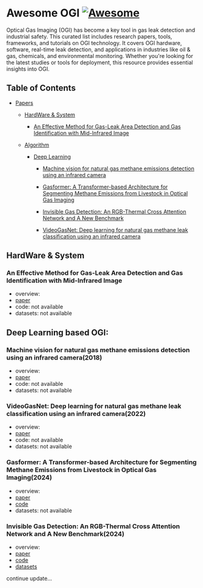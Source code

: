 # Awesome OGI [![Awesome](https://cdn.jsdelivr.net/gh/sindresorhus/awesome@d7305f38d29fed78fa85652e3a63e154dd8e8829/media/badge.svg)](https://github.com/sindresorhus/awesome)
Optical Gas Imaging (OGI) has become a key tool in gas leak detection and industrial safety. This curated list includes research papers, tools, frameworks, and tutorials on OGI technology. It covers OGI hardware, software, real-time leak detection, and applications in industries like oil & gas, chemicals, and environmental monitoring. Whether you're looking for the latest studies or tools for deployment, this resource provides essential insights into OGI.

## Table of Contents

- [Papers](#papers)
    - [HardWare & System]()
        - [An Effective Method for Gas-Leak Area Detection and Gas Identification with Mid-Infrared Image](#An-Effective-Method-for-Gas-Leak-Area-Detection-and-Gas-Identification-with-Mid-Infrared-Image)
    
    - [Algorithm]()
    
        - [Deep Learning](#deep-learning-based-ogi)
            - [Machine vision for natural gas methane emissions detection using an infrared camera](#Machine-vision-for-natural-gas-methane-emissions-detection-using-an-infrared-camera)    
            
            - [Gasformer: A Transformer-based Architecture for Segmenting Methane Emissions from Livestock in Optical Gas Imaging](#gasformer-a-transformer-based-architecture-for-segmenting-methane-emissions-from-livestock-in-optical-gas-imaging)
            
            - [Invisible Gas Detection: An RGB-Thermal Cross Attention Network and A New Benchmark](#invisible-gas-detection-an-rgb-thermal-cross-attention-network-and-a-new-benchmark)
            
            - [VideoGasNet: Deep learning for natural gas methane leak classification using an infrared camera](#videogasnet-deep-learning-for-natural-gas-methane-leak-classification-using-an-infrared-camera)

## HardWare & System
### An Effective Method for Gas-Leak Area Detection and Gas Identification with Mid-Infrared Image
- overview:
- [paper]()
- code: not available
- datasets: not available

## Deep Learning based OGI:

### Machine vision for natural gas methane emissions detection using an infrared camera(2018)
- overview:
- [paper]()
- code: not available
- datasets: not available

### VideoGasNet: Deep learning for natural gas methane leak classification using an infrared camera(2022)

- overview:
- [paper](https://www.sciencedirect.com/science/article/pii/S0360544221017643)
- code: not available
- datasets: not available

### Gasformer: A Transformer-based Architecture for Segmenting Methane Emissions from Livestock in Optical Gas Imaging(2024)

- overview:
- [paper](https://openaccess.thecvf.com/content/CVPR2024W/Vision4Ag/html/Sarker_Gasformer_A_Transformer-based_Architecture_for_Segmenting_Methane_Emissions_from_Livestock_CVPRW_2024_paper.html)
- [code](https://github.com/toqitahamid/Gasformer)
- datasets: not available

### Invisible Gas Detection: An RGB-Thermal Cross Attention Network and A New Benchmark(2024)

- overview:
- [paper](https://arxiv.org/abs/2403.17712)
- [code](https://github.com/logic112358/RT-CAN)
- [datasets](https://drive.google.com/drive/folders/11t324MSRVQhptfLLu65MlPaSaPOJRf4Z?usp=sharing) 





continue update...







